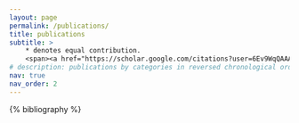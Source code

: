 ```yaml
---
layout: page
permalink: /publications/
title: publications
subtitle: >
    * denotes equal contribution.
    <span><a href="https://scholar.google.com/citations?user=6Ev9WqQAAAAJ">google scholar</a></span>
# description: publications by categories in reversed chronological order. generated by jekyll-scholar.
nav: true
nav_order: 2
---
```

<!-- _pages/publications.md -->

<!-- Bibsearch Feature -->

<!-- {% include bib_search.liquid %} -->

<div class="publications">

{% bibliography %}

</div>
